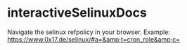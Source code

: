 # interactiveSelinuxDocs
Navigate the selinux refpolicy in your browser. Example: https://www.0x17.de/selinux/#a=&amp;t=cron_role&amp;c=

